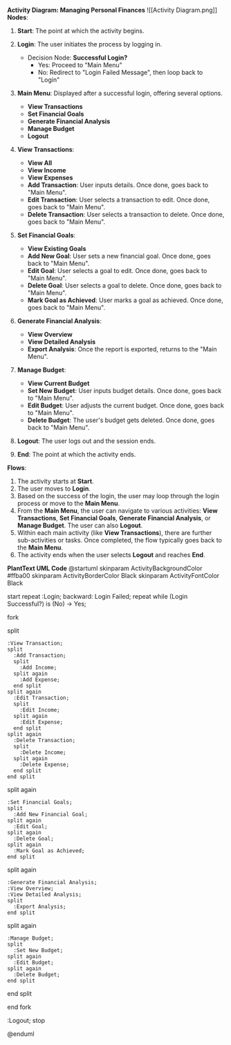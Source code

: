 **Activity Diagram: Managing Personal Finances**
![[Activity Diagram.png]]
**Nodes**:

1. **Start**: The point at which the activity begins.
    
2. **Login**: The user initiates the process by logging in.
    
    - Decision Node: **Successful Login?**
        - Yes: Proceed to "Main Menu"
        - No: Redirect to "Login Failed Message", then loop back to "Login"
3. **Main Menu**: Displayed after a successful login, offering several options.
    
    - **View Transactions**
    - **Set Financial Goals**
    - **Generate Financial Analysis**
    - **Manage Budget**
    - **Logout**
4. **View Transactions**:
    
    - **View All**
    - **View Income**
    - **View Expenses**
    - **Add Transaction**: User inputs details. Once done, goes back to "Main Menu".
    - **Edit Transaction**: User selects a transaction to edit. Once done, goes back to "Main Menu".
    - **Delete Transaction**: User selects a transaction to delete. Once done, goes back to "Main Menu".
5. **Set Financial Goals**:
    
    - **View Existing Goals**
    - **Add New Goal**: User sets a new financial goal. Once done, goes back to "Main Menu".
    - **Edit Goal**: User selects a goal to edit. Once done, goes back to "Main Menu".
    - **Delete Goal**: User selects a goal to delete. Once done, goes back to "Main Menu".
    - **Mark Goal as Achieved**: User marks a goal as achieved. Once done, goes back to "Main Menu".
6. **Generate Financial Analysis**:
    
    - **View Overview**
    - **View Detailed Analysis**
    - **Export Analysis**: Once the report is exported, returns to the "Main Menu".
7. **Manage Budget**:
    
    - **View Current Budget**
    - **Set New Budget**: User inputs budget details. Once done, goes back to "Main Menu".
    - **Edit Budget**: User adjusts the current budget. Once done, goes back to "Main Menu".
    - **Delete Budget**: The user's budget gets deleted. Once done, goes back to "Main Menu".
8. **Logout**: The user logs out and the session ends.
    
9. **End**: The point at which the activity ends.
    

**Flows**:

1. The activity starts at **Start**.
2. The user moves to **Login**.
3. Based on the success of the login, the user may loop through the login process or move to the **Main Menu**.
4. From the **Main Menu**, the user can navigate to various activities: **View Transactions**, **Set Financial Goals**, **Generate Financial Analysis**, or **Manage Budget**. The user can also **Logout**.
5. Within each main activity (like **View Transactions**), there are further sub-activities or tasks. Once completed, the flow typically goes back to the **Main Menu**.
6. The activity ends when the user selects **Logout** and reaches **End**.


**PlantText UML Code**
@startuml
skinparam ActivityBackgroundColor #ffba00
skinparam ActivityBorderColor Black
skinparam ActivityFontColor Black

start
repeat :Login;
backward: Login Failed;
repeat while (Login Successful?) is (No)
-> Yes;

fork

  split

    :View Transaction;
    split
      :Add Transaction;
      split
        :Add Income;
      split again
        :Add Expense;
      end split
    split again
      :Edit Transaction;
      split
        :Edit Income;
      split again
        :Edit Expense;
      end split
    split again
      :Delete Transaction;
      split
        :Delete Income;
      split again
        :Delete Expense;
      end split
    end split

  split again

    :Set Financial Goals;
    split
      :Add New Financial Goal;
    split again
      :Edit Goal;
    split again
      :Delete Goal;
    split again
      :Mark Goal as Achieved;
    end split

  split again

    :Generate Financial Analysis;
    :View Overview;
    :View Detailed Analysis;
    split
      :Export Analysis;
    end split

  split again

    :Manage Budget;
    split
      :Set New Budget;
    split again
      :Edit Budget;
    split again
      :Delete Budget;
    end split

  end split

end fork

:Logout;
stop

@enduml
